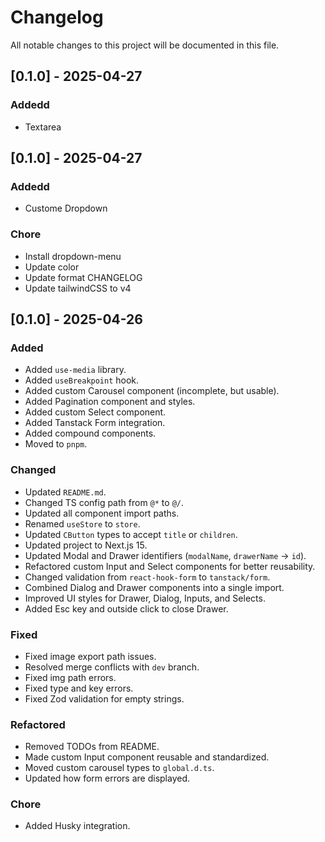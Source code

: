 # Changelog

All notable changes to this project will be documented in this file.

## [0.1.0] - 2025-04-27

### Addedd

- Textarea

## [0.1.0] - 2025-04-27

### Addedd

- Custome Dropdown

### Chore

- Install dropdown-menu
- Update color
- Update format CHANGELOG
- Update tailwindCSS to v4

## [0.1.0] - 2025-04-26

### Added

- Added `use-media` library.
- Added `useBreakpoint` hook.
- Added custom Carousel component (incomplete, but usable).
- Added Pagination component and styles.
- Added custom Select component.
- Added Tanstack Form integration.
- Added compound components.
- Moved to `pnpm`.

### Changed

- Updated `README.md`.
- Changed TS config path from `@*` to `@/`.
- Updated all component import paths.
- Renamed `useStore` to `store`.
- Updated `CButton` types to accept `title` or `children`.
- Updated project to Next.js 15.
- Updated Modal and Drawer identifiers (`modalName`, `drawerName` → `id`).
- Refactored custom Input and Select components for better reusability.
- Changed validation from `react-hook-form` to `tanstack/form`.
- Combined Dialog and Drawer components into a single import.
- Improved UI styles for Drawer, Dialog, Inputs, and Selects.
- Added Esc key and outside click to close Drawer.

### Fixed

- Fixed image export path issues.
- Resolved merge conflicts with `dev` branch.
- Fixed img path errors.
- Fixed type and key errors.
- Fixed Zod validation for empty strings.

### Refactored

- Removed TODOs from README.
- Made custom Input component reusable and standardized.
- Moved custom carousel types to `global.d.ts`.
- Updated how form errors are displayed.

### Chore

- Added Husky integration.
